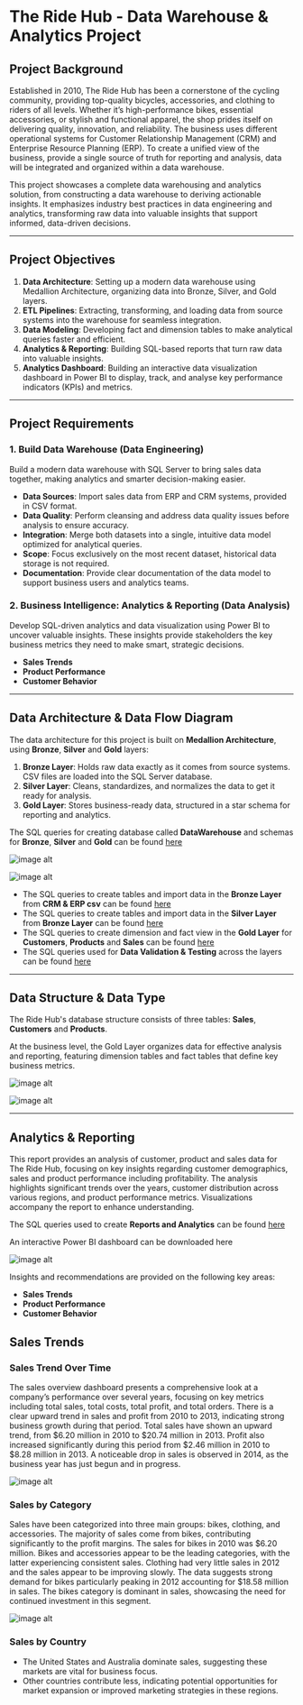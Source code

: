 # The Ride Hub - Data Warehouse & Analytics Project

## Project Background

Established in 2010, The Ride Hub has been a cornerstone of the cycling community, providing top-quality bicycles, accessories, and clothing to riders of all levels. Whether it’s high-performance bikes, essential accessories, or stylish and functional apparel, the shop prides itself on delivering quality, innovation, and reliability. The business uses different operational systems for Customer Relationship Management (CRM) and Enterprise Resource Planning (ERP). To create a unified view of the business, provide a single source of truth for reporting and analysis, data will be integrated and organized within a data warehouse. 

This project showcases a complete data warehousing and analytics solution, from constructing a data warehouse to deriving actionable insights. It emphasizes industry best practices in data engineering and analytics, transforming raw data into valuable insights that support informed, data-driven decisions.

---

## Project Objectives

1. **Data Architecture**: Setting up a modern data warehouse using Medallion Architecture, organizing data into Bronze, Silver, and Gold layers.
2. **ETL Pipelines**: Extracting, transforming, and loading data from source systems into the warehouse for seamless integration.
3. **Data Modeling**: Developing fact and dimension tables to make analytical queries faster and efficient.
4. **Analytics & Reporting**: Building SQL-based reports that turn raw data into valuable insights.
5. **Analytics Dashboard**: Building an interactive data visualization dashboard in Power BI to display, track, and analyse key performance indicators (KPIs) and metrics.

---

## Project Requirements
### 1. Build Data Warehouse (Data Engineering)

Build a modern data warehouse with SQL Server to bring sales data together, making analytics and smarter decision-making easier.

- **Data Sources**: Import sales data from ERP and CRM systems, provided in CSV format.
- **Data Quality**: Perform cleansing and address data quality issues before analysis to ensure accuracy.
- **Integration**: Merge both datasets into a single, intuitive data model optimized for analytical queries.
- **Scope**: Focus exclusively on the most recent dataset, historical data storage is not required.
- **Documentation**: Provide clear documentation of the data model to support business users and analytics teams.

### 2. Business Intelligence: Analytics & Reporting (Data Analysis)

Develop SQL-driven analytics and data visualization using Power BI to uncover valuable insights. These insights provide stakeholders the key business metrics they need to make smart, strategic decisions.  

- **Sales Trends**
- **Product Performance**
- **Customer Behavior**

---

## Data Architecture & Data Flow Diagram

The data architecture for this project is built on **Medallion Architecture**, using **Bronze**, **Silver** and **Gold** layers:

1. **Bronze Layer**: Holds raw data exactly as it comes from source systems. CSV files are loaded into the SQL Server database.
2. **Silver Layer**: Cleans, standardizes, and normalizes the data to get it ready for analysis.
3. **Gold Layer**: Stores business-ready data, structured in a star schema for reporting and analytics.

The SQL queries for creating database called **DataWarehouse** and schemas for **Bronze**, **Silver** and **Gold** can be found [here](scripts/database_and_schemas/create_database_and_schemas.sql)

![image alt](images/High_Level_Architecture.png)

![image alt](images/Data_Flow_Diagram.png)

- The SQL queries to create tables and import data in the **Bronze Layer** from **CRM & ERP csv** can be found [here](scripts/bronze_layer)
- The SQL queries to create tables and import data in the **Silver Layer** from **Bronze Layer** can be found [here](scripts/silver_layer)
- The SQL queries to create dimension and fact view in the **Gold Layer** for **Customers**, **Products** and **Sales** can be found [here](scripts/gold_layer)
- The SQL queries used for **Data Validation & Testing** across the layers can be found [here](data_validation_and_testing)
  
---

## Data Structure & Data Type

The Ride Hub's database structure consists of three tables: **Sales**, **Customers** and **Products**. 

At the business level, the Gold Layer organizes data for effective analysis and reporting, featuring dimension tables and fact tables that define key business metrics.

![image alt](images/Entity_Relationship_Diagram.png)

![image alt](images/Data_Type.PNG)

---

## Analytics & Reporting 

This report provides an analysis of customer, product and sales data for The Ride Hub, focusing on key insights regarding customer demographics, sales and product performance including profitability. The analysis highlights significant trends over the years, customer distribution across various regions, and product performance metrics. Visualizations accompany the report to enhance understanding.

The SQL queries used to create **Reports and Analytics** can be found [here](reports_and_analytics)

An interactive Power BI dashboard can be downloaded here


![image alt](images/sales_overview_dashboard.PNG)

Insights and recommendations are provided on the following key areas:

- **Sales Trends**
- **Product Performance**
- **Customer Behavior**

## **Sales Trends**

### Sales Trend Over Time

The sales overview dashboard presents a comprehensive look at a company’s performance over several years, focusing on key metrics including total sales, total costs, total profit, and total orders. There is a clear upward trend in sales and profit from 2010 to 2013, indicating strong business growth during that period. Total sales have shown an upward trend, from $6.20 million in 2010 to $20.74 million in 2013. Profit also increased significantly during this period from $2.46 million in 2010 to $8.28 million in 2013. A noticeable drop in sales is observed in 2014, as the business year has just begun and in progress. 

![image alt](images/total_sales_vs_profit_by_year.PNG)


### Sales by Category

Sales have been categorized into three main groups: bikes, clothing, and accessories. The majority of sales come from bikes, contributing significantly to the profit margins. The sales for bikes in 2010 was $6.20 million. Bikes and accessories appear to be the leading categories, with the latter experiencing consistent sales. Clothing had very little sales in 2012 and the sales appear to be improving slowly. The data suggests strong demand for bikes particularly peaking in 2012 accounting for $18.58 million in sales. The bikes category is dominant in sales, showcasing the need for continued investment in this segment.

![image alt](images/total_sales_by_category.PNG)

### Sales by Country

- The United States and Australia dominate sales, suggesting these markets are vital for business focus.
- Other countries contribute less, indicating potential opportunities for market expansion or improved marketing strategies in these regions.

